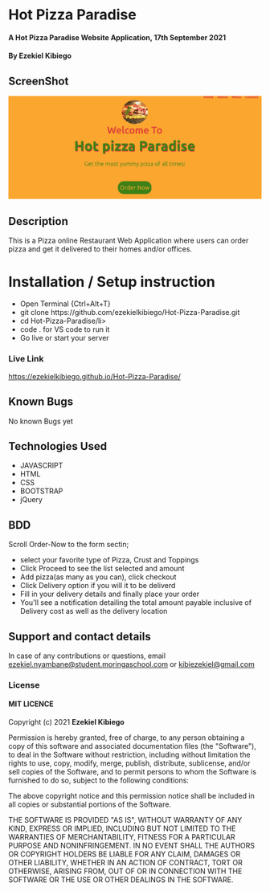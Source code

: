 # Hot Pizza Paradise
#### A Hot Pizza Paradise Website Application, 17th September 2021
#### By **Ezekiel Kibiego**

## ScreenShot
<img src="assets/Screenshot.png">

## Description
This is a Pizza online Restaurant Web Application where users can order pizza and get it delivered to their homes and/or offices.

# Installation / Setup instruction

<ul>
<li>Open Terminal {Ctrl+Alt+T}</li>
<li>git clone https://github.com/ezekielkibiego/Hot-Pizza-Paradise.git</li>
<li>cd Hot-Pizza-Paradise/li>
<li>code . for VS code to run it</li>
<li>Go live or start your server</li>
</ul>

### Live Link

https://ezekielkibiego.github.io/Hot-Pizza-Paradise/

## Known Bugs

No known Bugs yet

## Technologies Used

<ul>
<li>JAVASCRIPT</li>
<li>HTML</li>
<li>CSS</li>
<li>BOOTSTRAP</li>
<li>jQuery</li>
</ul>

## BDD
Scroll Order-Now to the form sectin;

<ul>
<li>select your favorite type of Pizza, Crust and Toppings</li>
<li>Click Proceed to see the list selected and amount </li>
<li>Add pizza(as many as you can), click checkout</li>
<li>Click Delivery option if you will it to be deliverd</li>
<li>Fill in your delivery details and finally place your order</li>
<li>You'll see a notification detailing the total amount payable inclusive of Delivery cost as well as the delivery location</li>
</ul>

## Support and contact details
In case of any contributions or questions, email ezekiel.nyambane@student.moringaschool.com or kibiezekiel@gmail.com

### License

 #### MIT LICENCE

Copyright (c) 2021 **Ezekiel Kibiego**


Permission is hereby granted, free of charge, to any person obtaining a copy
of this software and associated documentation files (the "Software"), to deal
in the Software without restriction, including without limitation the rights
to use, copy, modify, merge, publish, distribute, sublicense, and/or sell
copies of the Software, and to permit persons to whom the Software is
furnished to do so, subject to the following conditions:

The above copyright notice and this permission notice shall be included in all
copies or substantial portions of the Software.

THE SOFTWARE IS PROVIDED "AS IS", WITHOUT WARRANTY OF ANY KIND, EXPRESS OR
IMPLIED, INCLUDING BUT NOT LIMITED TO THE WARRANTIES OF MERCHANTABILITY,
FITNESS FOR A PARTICULAR PURPOSE AND NONINFRINGEMENT. IN NO EVENT SHALL THE
AUTHORS OR COPYRIGHT HOLDERS BE LIABLE FOR ANY CLAIM, DAMAGES OR OTHER
LIABILITY, WHETHER IN AN ACTION OF CONTRACT, TORT OR OTHERWISE, ARISING FROM,
OUT OF OR IN CONNECTION WITH THE SOFTWARE OR THE USE OR OTHER DEALINGS IN THE
SOFTWARE.
  
